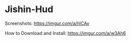 # Jishin-Hud
Screenshots: https://imgur.com/a/hlCAv

How to Download and Install: https://imgur.com/a/w3Ah6
